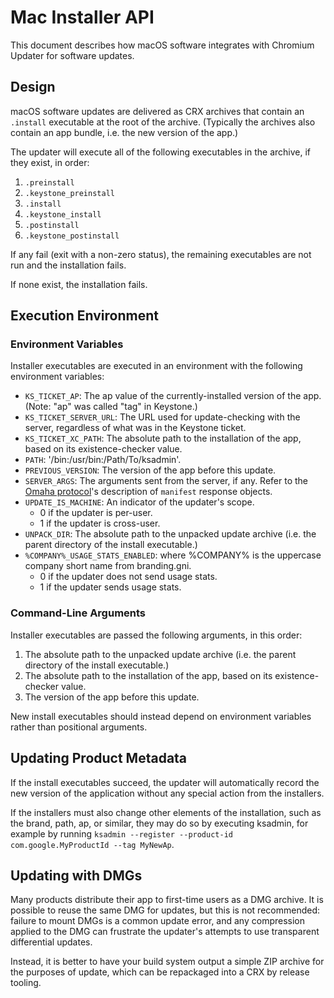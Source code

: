 # Mac Installer API
This document describes how macOS software integrates with Chromium Updater for
software updates.

## Design
macOS software updates are delivered as CRX archives that contain
an `.install` executable at the root of the archive. (Typically the archives
also contain an app bundle, i.e. the new version of the app.)

The updater will execute all of the following executables in the archive, if
they exist, in order:

1. `.preinstall`
2. `.keystone_preinstall`
3. `.install`
4. `.keystone_install`
5. `.postinstall`
6. `.keystone_postinstall`

If any fail (exit with a non-zero status), the remaining executables are not
run and the installation fails.

If none exist, the installation fails.

## Execution Environment

### Environment Variables
Installer executables are executed in an environment with the following
environment variables:

-   `KS_TICKET_AP`: The ap value of the currently-installed version of the app.
 (Note: "ap" was called "tag" in Keystone.)
-   `KS_TICKET_SERVER_URL`: The URL used for update-checking with the server,
 regardless of what was in the Keystone ticket.
-   `KS_TICKET_XC_PATH`: The absolute path to the installation of the app, based
 on its existence-checker value.
-   `PATH`: '/bin:/usr/bin:/Path/To/ksadmin'.
-   `PREVIOUS_VERSION`: The version of the app before this update.
-   `SERVER_ARGS`: The arguments sent from the server, if any. Refer to
 the [Omaha protocol](protocol_3_1.md)'s description of `manifest` response
 objects.
-   `UPDATE_IS_MACHINE`: An indicator of the updater's scope.
    -   0 if the updater is per-user.
    -   1 if the updater is cross-user.
-   `UNPACK_DIR`: The absolute path to the unpacked update archive (i.e. the
 parent directory of the install executable.)
-   `%COMPANY%_USAGE_STATS_ENABLED`: where %COMPANY% is the uppercase company
    short name from branding.gni.
    -   0 if the updater does not send usage stats.
    -   1 if the updater sends usage stats.

### Command-Line Arguments
Installer executables are passed the following arguments, in this order:

1. The absolute path to the unpacked update archive (i.e. the parent directory
of the install executable.)
2. The absolute path to the installation of the app, based on its
existence-checker value.
3. The version of the app before this update.

New install executables should instead depend on environment variables rather
than positional arguments.

## Updating Product Metadata
If the install executables succeed, the updater will automatically record the
new version of the application without any special action from the installers.

If the installers must also change other elements of the installation, such as
the brand, path, ap, or similar, they may do so by executing ksadmin, for
example by running
`ksadmin --register --product-id com.google.MyProductId --tag MyNewAp`.

## Updating with DMGs
Many products distribute their app to first-time users as a DMG archive. It is
possible to reuse the same DMG for updates, but this is not recommended: failure
to mount DMGs is a common update error, and any compression applied to the DMG
can frustrate the updater's attempts to use transparent differential updates.

Instead, it is better to have your build system output a simple ZIP archive
for the purposes of update, which can be repackaged into a CRX by release
tooling.

